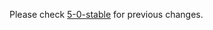 
Please check [5-0-stable](https://github.com/rails/rails/blob/5-0-stable/activesupport/CHANGELOG.md) for previous changes.
